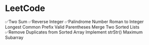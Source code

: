 # LeetCode
✅Two Sum 
✅Reverse Integer
✅Palindrome Number
Roman to Integer
Longest Common Prefix
Valid Parentheses
Merge Two Sorted Lists
✅Remove Duplicates from Sorted Array
Implement strStr()
Maximum Subarray
